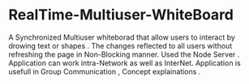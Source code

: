 RealTime-Multiuser-WhiteBoard
=============================

A Synchronized Multiuser whiteborad that allow users to interact by drowing text or shapes . The changes reflected to all users without refreshing the page in Non-Blocking manner. Used the Node Server .
Application can work intra-Network as well as InterNet. Application is usefull in Group Communication , Concept explainations .
